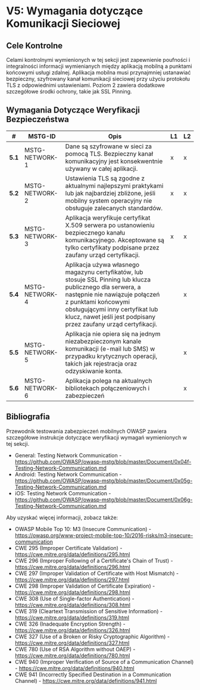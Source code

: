 # V5: Wymagania dotyczące Komunikacji Sieciowej

## Cele Kontrolne

Celami kontrolnymi wymienionych w tej sekcji jest zapewnienie poufności i integralności informacji wymienianych między aplikacją mobilną a punktami końcowymi usługi zdalnej. Aplikacja mobilna musi przynajmniej ustanawiać bezpieczny, szyfrowany kanał komunikacji sieciowej przy użyciu protokołu TLS z odpowiednimi ustawieniami. Poziom 2 zawiera dodatkowe szczegółowe środki ochrony, takie jak SSL Pinning.

## Wymagania Dotyczące Weryfikacji Bezpieczeństwa

| # | MSTG-ID | Opis | L1 | L2 |
| -- | ---------- | ---------------------- | - | - |
| **5.1** | MSTG-NETWORK-1 | Dane są szyfrowane w sieci za pomocą TLS. Bezpieczny kanał komunikacyjny jest konsekwentnie używany w całej aplikacji. | x | x |
| **5.2** | MSTG-NETWORK-2 | Ustawienia TLS są zgodne z aktualnymi najlepszymi praktykami lub jak najbardziej zbliżone, jeśli mobilny system operacyjny nie obsługuje zalecanych standardów. | x | x |
| **5.3** | MSTG-NETWORK-3 | Aplikacja weryfikuje certyfikat X.509 serwera po ustanowieniu bezpiecznego kanału komunikacyjnego. Akceptowane są tylko certyfikaty podpisane przez zaufany urząd certyfikacji. | x | x |
| **5.4** | MSTG-NETWORK-4 | Aplikacja używa własnego magazynu certyfikatów, lub stosuje SSL Pinning lub klucza publicznego dla serwera, a następnie nie nawiązuje połączeń z punktami końcowymi obsługującymi inny certyfikat lub klucz, nawet jeśli jest podpisany przez zaufany urząd certyfikacji. |   | x |
| **5.5** | MSTG-NETWORK-5 | Aplikacja nie opiera się na jednym niezabezpieczonym kanale komunikacji (e-mail lub SMS) w przypadku krytycznych operacji, takich jak rejestracja oraz odzyskiwanie konta. |  | x |
| **5.6** | MSTG-NETWORK-6 | Aplikacja polega na aktualnych bibliotekach połączeniowych i zabezpieczeń |  | x |

## Bibliografia

Przewodnik testowania zabezpieczeń mobilnych OWASP zawiera szczegółowe instrukcje dotyczące weryfikacji wymagań wymienionych w tej sekcji.

- General: Testing Network Communication - <https://github.com/OWASP/owasp-mstg/blob/master/Document/0x04f-Testing-Network-Communication.md>
- Android: Testing Network Communication - <https://github.com/OWASP/owasp-mstg/blob/master/Document/0x05g-Testing-Network-Communication.md>
- iOS: Testing Network Communication - <https://github.com/OWASP/owasp-mstg/blob/master/Document/0x06g-Testing-Network-Communication.md>

Aby uzyskać więcej informacji, zobacz także:

- OWASP Mobile Top 10: M3 (Insecure Communication) - <https://owasp.org/www-project-mobile-top-10/2016-risks/m3-insecure-communication>
- CWE 295 (Improper Certificate Validation) - <https://cwe.mitre.org/data/definitions/295.html>
- CWE 296 (Improper Following of a Certificate's Chain of Trust) - <https://cwe.mitre.org/data/definitions/296.html>
- CWE 297 (Improper Validation of Certificate with Host Mismatch) - <https://cwe.mitre.org/data/definitions/297.html>
- CWE 298 (Improper Validation of Certificate Expiration) - <https://cwe.mitre.org/data/definitions/298.html>
- CWE 308 (Use of Single-factor Authentication) - <https://cwe.mitre.org/data/definitions/308.html>
- CWE 319 (Cleartext Transmission of Sensitive Information) - <https://cwe.mitre.org/data/definitions/319.html>
- CWE 326 (Inadequate Encryption Strength) - <https://cwe.mitre.org/data/definitions/326.html>
- CWE 327 (Use of a Broken or Risky Cryptographic Algorithm) - <https://cwe.mitre.org/data/definitions/327.html>
- CWE 780 (Use of RSA Algorithm without OAEP) - <https://cwe.mitre.org/data/definitions/780.html>
- CWE 940 (Improper Verification of Source of a Communication Channel) - <https://cwe.mitre.org/data/definitions/940.html>
- CWE 941 (Incorrectly Specified Destination in a Communication Channel) - <https://cwe.mitre.org/data/definitions/941.html>
